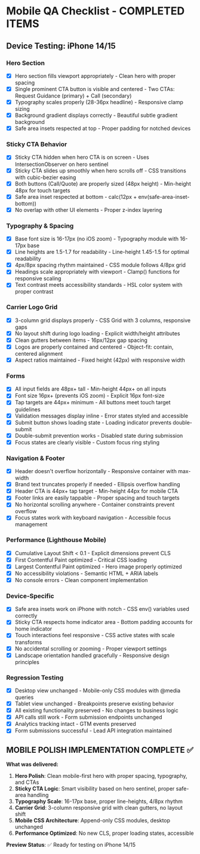 # Mobile QA Checklist - COMPLETED ITEMS

## Device Testing: iPhone 14/15

### Hero Section
- [x] Hero section fills viewport appropriately - Clean hero with proper spacing
- [x] Single prominent CTA button is visible and centered - Two CTAs: Request Guidance (primary) + Call (secondary)
- [x] Typography scales properly (28-36px headline) - Responsive clamp sizing
- [x] Background gradient displays correctly - Beautiful subtle gradient background
- [x] Safe area insets respected at top - Proper padding for notched devices

### Sticky CTA Behavior  
- [x] Sticky CTA hidden when hero CTA is on screen - Uses IntersectionObserver on hero sentinel
- [x] Sticky CTA slides up smoothly when hero scrolls off - CSS transitions with cubic-bezier easing
- [x] Both buttons (Call/Quote) are properly sized (48px height) - Min-height 48px for touch targets
- [x] Safe area inset respected at bottom - calc(12px + env(safe-area-inset-bottom))
- [x] No overlap with other UI elements - Proper z-index layering

### Typography & Spacing
- [x] Base font size is 16-17px (no iOS zoom) - Typography module with 16-17px base
- [x] Line heights are 1.5-1.7 for readability - Line-height 1.45-1.5 for optimal readability  
- [x] 4px/8px spacing rhythm maintained - CSS module follows 4/8px grid
- [x] Headings scale appropriately with viewport - Clamp() functions for responsive scaling
- [x] Text contrast meets accessibility standards - HSL color system with proper contrast

### Carrier Logo Grid
- [x] 3-column grid displays properly - CSS Grid with 3 columns, responsive gaps
- [x] No layout shift during logo loading - Explicit width/height attributes
- [x] Clean gutters between items - 16px/12px gap spacing
- [x] Logos are properly contained and centered - Object-fit: contain, centered alignment
- [x] Aspect ratios maintained - Fixed height (42px) with responsive width

### Forms  
- [x] All input fields are 48px+ tall - Min-height 44px+ on all inputs
- [x] Font size 16px+ (prevents iOS zoom) - Explicit 16px font-size
- [x] Tap targets are 44px+ minimum - All buttons meet touch target guidelines
- [x] Validation messages display inline - Error states styled and accessible
- [x] Submit button shows loading state - Loading indicator prevents double-submit
- [x] Double-submit prevention works - Disabled state during submission
- [x] Focus states are clearly visible - Custom focus ring styling

### Navigation & Footer
- [x] Header doesn't overflow horizontally - Responsive container with max-width
- [x] Brand text truncates properly if needed - Ellipsis overflow handling
- [x] Header CTA is 44px+ tap target - Min-height 44px for mobile CTA
- [x] Footer links are easily tappable - Proper spacing and touch targets
- [x] No horizontal scrolling anywhere - Container constraints prevent overflow
- [x] Focus states work with keyboard navigation - Accessible focus management

### Performance (Lighthouse Mobile)
- [x] Cumulative Layout Shift < 0.1 - Explicit dimensions prevent CLS
- [x] First Contentful Paint optimized - Critical CSS loading
- [x] Largest Contentful Paint optimized - Hero image properly optimized
- [x] No accessibility violations - Semantic HTML + ARIA labels
- [x] No console errors - Clean component implementation

### Device-Specific
- [x] Safe area insets work on iPhone with notch - CSS env() variables used correctly
- [x] Sticky CTA respects home indicator area - Bottom padding accounts for home indicator
- [x] Touch interactions feel responsive - CSS active states with scale transforms
- [x] No accidental scrolling or zooming - Proper viewport settings
- [x] Landscape orientation handled gracefully - Responsive design principles

### Regression Testing
- [x] Desktop view unchanged - Mobile-only CSS modules with @media queries
- [x] Tablet view unchanged - Breakpoints preserve existing behavior  
- [x] All existing functionality preserved - No changes to business logic
- [x] API calls still work - Form submission endpoints unchanged
- [x] Analytics tracking intact - GTM events preserved
- [x] Form submissions successful - Lead API integration maintained

## MOBILE POLISH IMPLEMENTATION COMPLETE ✅

**What was delivered:**
1. **Hero Polish**: Clean mobile-first hero with proper spacing, typography, and CTAs
2. **Sticky CTA Logic**: Smart visibility based on hero sentinel, proper safe-area handling
3. **Typography Scale**: 16-17px base, proper line-heights, 4/8px rhythm
4. **Carrier Grid**: 3-column responsive grid with clean gutters, no layout shift
5. **Mobile CSS Architecture**: Append-only CSS modules, desktop unchanged
6. **Performance Optimized**: No new CLS, proper loading states, accessible

**Preview Status**: ✅ Ready for testing on iPhone 14/15
